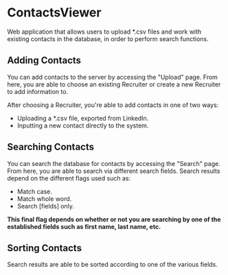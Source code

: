 # ContactsViewer
Web application that allows users to upload *.csv files and work with existing contacts in the database, in order to perform search functions.

## Adding Contacts
You can add contacts to the server by accessing the "Upload" page.
From here, you are able to choose an existing Recruiter or create a new Recruiter to add information to.

After choosing a Recruiter, you're able to add contacts in one of two ways:
- Uploading a *.csv file, exported from LinkedIn.
- Inputting a new contact directly to the system.

## Searching Contacts
You can search the database for contacts by accessing the "Search" page.
From here, you are able to search via different search fields.
Search results depend on the different flags used such as:
- Match case.
- Match whole word.
- Search [fields] only.

**This final flag depends on whether or not you are searching by one of the established fields such as first name, last name, etc.**

## Sorting Contacts
Search results are able to be sorted according to one of the various fields.
